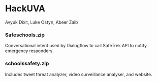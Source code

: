 # HackUVA
Avyuk Dixit, Luke Ostyn, Abeer Zaib
### Safeschools.zip
Conversational intent used by Dialogflow to call SafeTrek API to notify emergency responders.
### schoolssafety.zip
Includes tweet threat analyzer, video surveillance analyser, and website. 
